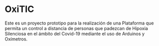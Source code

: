 # OxiTIC
Este es un proyecto prototipo para la realización de una Plataforma que permita un control a distancia de personas que padezcan de Hipoxia Silenciosa en el ámbito del Covid-19 mediante el uso de Arduinos y Oxímetros.
